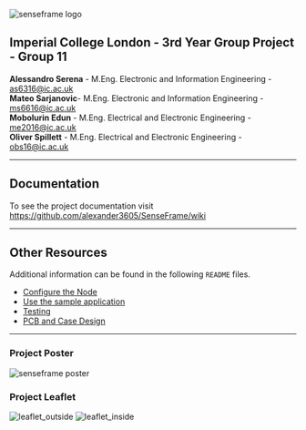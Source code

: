 ![senseframe logo](https://github.com/alexander3605/SenseFrame/blob/master/images/Logo.png)

## Imperial College London - 3rd Year Group Project - Group 11
**Alessandro Serena** - M.Eng. Electronic and Information Engineering - as6316@ic.ac.uk  
**Mateo Sarjanovic**- M.Eng. Electronic and Information Engineering - ms6616@ic.ac.uk  
**Mobolurin Edun** - M.Eng. Electrical and Electronic Engineering - me2016@ic.ac.uk  
**Oliver Spillett** - M.Eng. Electrical and Electronic Engineering - obs16@ic.ac.uk  


***
## Documentation
To see the project documentation visit https://github.com/alexander3605/SenseFrame/wiki

***

## Other Resources
Additional information can be found in the following `README` files.
- [Configure the Node](https://github.com/alexander3605/senseframe/blob/master/Node)
- [Use the sample application](https://github.com/alexander3605/senseframe/tree/master/WebApp)
- [Testing](https://github.com/alexander3605/senseframe/tree/master/testing)
- [PCB and Case Design](https://github.com/alexander3605/senseframe/tree/master/other_resources)

***

### Project Poster
![senseframe poster](https://github.com/alexander3605/senseframe/blob/master/images/senseframe_poster.jpg)

### Project Leaflet
![leaflet_outside](https://github.com/alexander3605/senseframe/blob/master/images/leaflet_outside.jpg)
![leaflet_inside](https://github.com/alexander3605/senseframe/blob/master/images/leaflet_inside.jpg)
